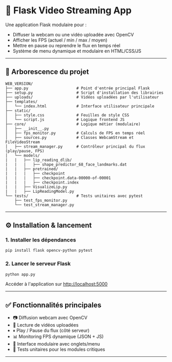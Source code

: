 # 🎥 Flask Video Streaming App

Une application Flask modulaire pour :
- Diffuser la webcam ou une vidéo uploadée avec OpenCV
- Afficher les FPS (actuel / min / max / moyen)
- Mettre en pause ou reprendre le flux en temps réel
- Système de menu dynamique et modulaire en HTML/CSS/JS

---

## 📁 Arborescence du projet

```
WEB_VERSION/
├── app.py                     # Point d'entrée principal Flask
├── setup.py                   # Script d'installation des librairies
├── uploads/                   # Vidéos uploadées par l'utilisateur
├── templates/
│   └── index.html             # Interface utilisateur principale
├── static/
│   ├── style.css              # Feuilles de style CSS
│   └── script.js              # Logique frontend JS
├── core/                      # Logique métier (modulaire)
│   ├── __init__.py
│   ├── fps_monitor.py         # Calculs de FPS en temps réel
│   ├── sources.py             # Classes WebcamStream et FileVideoStream
│   ├── stream_manager.py      # Contrôleur principal du flux (play/pause, FPS)
│   └── models/
|   |   ├── lip_reading_dlib/
|   |   |   ├── shape_predictor_68_face_landmarks.dat
|   |   ├── pretrained/
|   |   |   ├── checkpoint
|   |   |   ├── checkpoint.data-00000-of-00001
|   |   |   ├── checkpoint.index
|   |   ├── VisualizeLip.py
|   |   ├── LipReadingModel.py
└── tests/                     # Tests unitaires avec pytest
    ├── test_fps_monitor.py
    └── test_stream_manager.py
```

---

## ⚙️ Installation & lancement

### 1. Installer les dépendances
```bash
pip install flask opencv-python pytest
```

### 2. Lancer le serveur Flask
```bash
python app.py
```

Accéder à l'application sur [http://localhost:5000](http://localhost:5000)

---

## ✅ Fonctionnalités principales

- 📷 Diffusion webcam avec OpenCV
- 📂 Lecture de vidéos uploadées
- ⏸ Play / Pause du flux (côté serveur)
- 📊 Monitoring FPS dynamique (JSON + JS)
- 🎨 Interface modulaire avec onglets/menu
- 🧪 Tests unitaires pour les modules critiques

---
